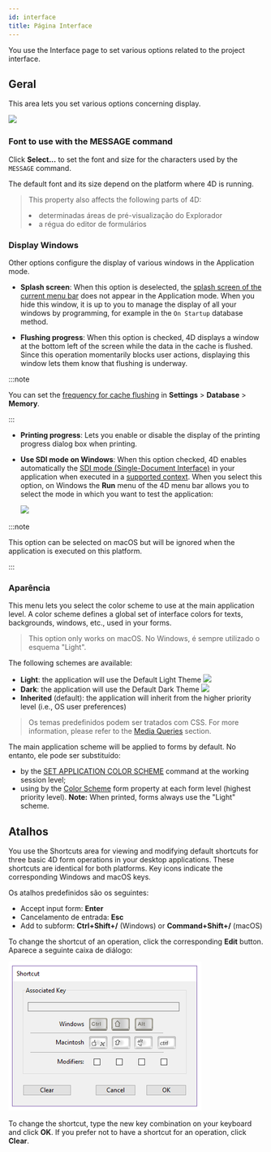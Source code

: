 ```yaml
---
id: interface
title: Página Interface
---
```


 
You use the Interface page to set various options related to the project interface.

## Geral

This area lets you set various options concerning display.

![](../assets/en/settings/interface-page.png)

### Font to use with the MESSAGE command

Click **Select...** to set the font and size for the characters used by the `MESSAGE` command.

The default font and its size depend on the platform where 4D is running.

> This property also affects the following parts of 4D: <li>determinadas áreas de pré-visualização do Explorador</li><li>a régua do editor de formulários</li>
### Display Windows

Other options configure the display of various windows in the Application mode.

-   **Splash screen**: When this option is deselected, the [splash screen of the current menu bar](Menus/bars.md#splash-screen) does not appear in the Application mode. When you hide this window, it is up to you to manage the display of all your windows by programming, for example in the `On Startup` database method.

-   **Flushing progress**: When this option is checked, 4D displays a window at the bottom left of the screen while the data in the cache is flushed. Since this operation momentarily blocks user actions, displaying this window lets them know that flushing is underway.

:::note

You can set the [frequency for cache flushing](database.md#memory-page) in **Settings** > **Database** > **Memory**.

:::

-   **Printing progress**: Lets you enable or disable the display of the printing progress dialog box when printing.

-   **Use SDI mode on Windows**: When this option checked, 4D enables automatically the [SDI mode (Single-Document Interface)](../Menus/sdi.md) in your application when executed in a [supported context](../Menus/sdi.md#sdi-mode-availability). When you select this option, on Windows the **Run** menu of the 4D menu bar allows you to select the mode in which you want to test the application:

    ![](../assets/en/settings/sdi-mdi.png)

:::note

This option can be selected on macOS but will be ignored when the application is executed on this platform.

:::



### Aparência

This menu lets you select the color scheme to use at the main application level. A color scheme defines a global set of interface colors for texts, backgrounds, windows, etc., used in your forms.

> This option only works on macOS. No Windows, é sempre utilizado o esquema "Light".

The following schemes are available:

-   **Light**: the application will use the Default Light Theme ![](../assets/en/settings/light-appearance.png)
-   **Dark**: the application will use the Default Dark Theme ![](../assets/en/settings/dark-appearance.png)
-   **Inherited** (default): the application will inherit from the higher priority level (i.e., OS user preferences)

> Os temas predefinidos podem ser tratados com CSS. For more information, please refer to the [Media Queries](../FormEditor/createStylesheet.md#media-queries) section.

The main application scheme will be applied to forms by default. No entanto, ele pode ser substituído:

-   by the [SET APPLICATION COLOR SCHEME](https://doc.4d.com/4dv19R/help/command/en/page1762.html) command at the working session level;
-   using by the [Color Scheme](../FormEditor/propertiesForm.html#color-scheme) form property at each form level (highest priority level). **Note:** When printed, forms always use the "Light" scheme.

## Atalhos

You use the Shortcuts area for viewing and modifying default shortcuts for three basic 4D form operations in your desktop applications. These shortcuts are identical for both platforms. Key icons indicate the corresponding Windows and macOS keys.

Os atalhos predefinidos são os seguintes:

-   Accept input form: **Enter**
-   Cancelamento de entrada: **Esc**
-   Add to subform: **Ctrl+Shift+/** (Windows) or **Command+Shift+/** (macOS)

To change the shortcut of an operation, click the corresponding **Edit** button. Aparece a seguinte caixa de diálogo:

![](../assets/en/settings/shortcut.png)

To change the shortcut, type the new key combination on your keyboard and click **OK**. If you prefer not to have a shortcut for an operation, click **Clear**.


